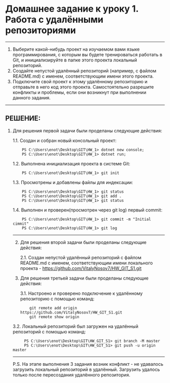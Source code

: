 # Домашнее задание к уроку 1. Работа с удалёнными репозиториями
---

1.  Выберите какой-нибудь проект на изучаемом вами языке программирования, с которым вы будете тренироваться работать в Git, и инициализируйте в папке этого проекта локальный репозиторий.
2.  Создайте непустой удалённый репозиторий (например, с файлом README.md) с именем, соответствующим имени этого проекта.
3.  Подключите свой проект к этому удалённому репозиторию и отправьте в него код этого проекта. Самостоятельно разрешите конфликты и проблемы, если они возникнут при выполнении данного задания.

---
РЕШЕНИЕ:
---

1.  Для решения первой задачи были проделаны следующие действия:

    1.1.  Создан и собран новый консольный проект:  
    ```
        PS C:\Users\enot\Desktop\GIT\HW_1> dotnet new console; 
        PS C:\Users\enot\Desktop\GIT\HW_1> dotnet run;
    ```
    
    1.2.    Выполнена инициализация проекта в системе Git:
    ```
        PS C:\Users\enot\Desktop\GIT\HW_1> git init
    ```
    1.3.    Просмотрены и добавлены файлы для индексации:
    ```
        PS C:\Users\enot\Desktop\GIT\HW_1> git status
        PS C:\Users\enot\Desktop\GIT\HW_1> git add .
        PS C:\Users\enot\Desktop\GIT\HW_1> git status
    ```
    1.4.    Выполнен и проверен(просмотрен через git log) первый commit:
    ```
        PS C:\Users\enot\Desktop\GIT\HW_1> git commit -m "Initial cimmit"
        PS C:\Users\enot\Desktop\GIT\HW_1> git log
    ```

    ---
    2. Для решения второй задачи были проделаны следующие действия:
    
        2.1. Создан непустой удалённый репозиторий  с файлом README.md с именем, соответствующим имени локального проекта - https://github.com/VitalyNosov7/HW_GIT_S1.git

    3.  Для решения третьей задачи были проделаны следующие действия:

        3.1.    Настроено и проверено подключение к удалённому репозиторию с помощью команд:
        ```
            git remote add origin https://github.com/VitalyNosov7/HW_GIT_S1.git
            git remote show origin
        ```
       3.2. Локальный репозиторий был загружен на удалённый репозиторий с помощью команд:
       ```
            PS C:\Users\enot\Desktop\GIT\HW_GIT_S1> git branch -M master
            PS C:\Users\enot\Desktop\GIT\HW_GIT_S1> git push -u origin master
       ```
       ---
       P.S. На этапе выполнения 3 задания возник конфликт - не удавалось загрузить локальный репозиторий в удалённый. Загрузить удалось только после пересоздания удалённого репозитория.
